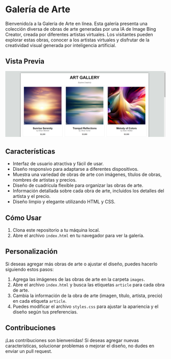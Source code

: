 # Galería de Arte

Bienvenido/a a la Galería de Arte en línea. Esta galería presenta una colección diversa de obras de arte generadas por una IA de Image Bing Creator, creada por diferentes artistas virtuales. Los visitantes pueden explorar estas obras, conocer a los artistas virtuales y disfrutar de la creatividad visual generada por inteligencia artificial.

## Vista Previa

![Vista Previa](/screenshots/screenshot1.png)

## Características

- Interfaz de usuario atractiva y fácil de usar.
- Diseño responsivo para adaptarse a diferentes dispositivos.
- Muestra una variedad de obras de arte con imágenes, títulos de obras, nombres de artistas y precios.
- Diseño de cuadrícula flexible para organizar las obras de arte.
- Información detallada sobre cada obra de arte, incluidos los detalles del artista y el precio.
- Diseño limpio y elegante utilizando HTML y CSS.

## Cómo Usar

1. Clona este repositorio a tu máquina local.
2. Abre el archivo `index.html` en tu navegador para ver la galería.

## Personalización

Si deseas agregar más obras de arte o ajustar el diseño, puedes hacerlo siguiendo estos pasos:

1. Agrega las imágenes de las obras de arte en la carpeta `images`.
2. Abre el archivo `index.html` y busca las etiquetas `article` para cada obra de arte.
3. Cambia la información de la obra de arte (imagen, título, artista, precio) en cada etiqueta `article`.
4. Puedes modificar el archivo `styles.css` para ajustar la apariencia y el diseño según tus preferencias.

## Contribuciones

¡Las contribuciones son bienvenidas! Si deseas agregar nuevas características, solucionar problemas o mejorar el diseño, no dudes en enviar un pull request.
